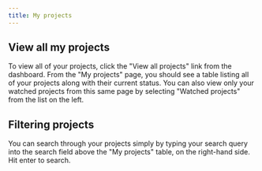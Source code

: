 ```yaml
---
title: My projects
---
```


## View all my projects

To view all of your projects, click the "View all projects" link from the dashboard. From the "My projects" page, you should see a table listing all of your projects along with their current status. You can also view only your watched projects from this same page by selecting "Watched projects" from the list on the left.

## Filtering projects

You can search through your projects simply by typing your search query into the search field above the "My projects" table, on the right-hand side. Hit enter to search.